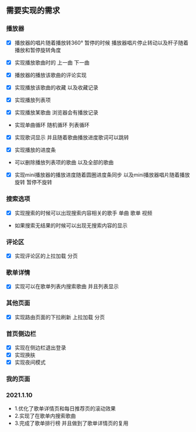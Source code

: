 ## 需要实现的需求
### 播放器

- [x] 播放器的唱片随着播放转360° 暂停的时候 播放器唱片停止转动以及杆子随着播放和暂停旋转角度

- [x] 实现播放歌曲时的 上一曲 下一曲

- [x] 播放器的播放该歌曲的评论实现

- [x] 实现播放该歌曲的收藏 以及收藏记录

- [x] 实现播放列表项

- [x] 实现播放某歌曲 浏览器会有播放记录

- 实现单曲循环 随机循环 列表循环

- [x] 实现歌词显示 并且随着歌曲播放进度歌词可以跳转

- [x] 实现播放的进度条

- 可以删除播放列表项的歌曲 以及全部的歌曲

- [x] 实现mini播放器的播放进度随着圆圈进度条同步 以及mini播放器唱片随着播放旋转 暂停不旋转

### 搜索选项
- [x] 实现搜索的时候可以出现搜索内容相关的歌手 单曲 歌单 视频 
- 如果搜索无结果的时候可以出现无搜索内容的显示
### 评论区
- [x] 实现评论区的上拉加载 分页
### 歌单详情
- [x] 实现可以在歌单列表内搜索歌曲 并且列表显示
### 其他页面
- [x] 实现路由页面的下拉刷新 上拉加载 分页
### 首页侧边栏
- [x] 实现在侧边栏退出登录
- [x] 实现换肤
- [x] 实现夜间模式
### 我的页面
### 2021.1.10
- 1.优化了歌单详情页和每日推荐页的滚动效果
- 2.实现了在歌单内搜索歌曲
- 3.完成了歌单排行榜 并且做到了歌单详情页的复用